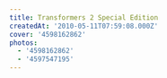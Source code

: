 ```yaml
---
title: Transformers 2 Special Edition
createdAt: '2010-05-11T07:59:08.000Z'
cover: '4598162862'
photos:
  - '4598162862'
  - '4597547195'
---
```


